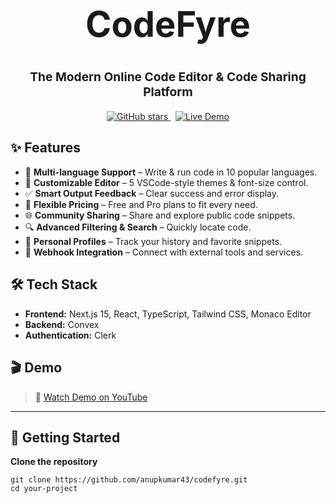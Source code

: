 <h1 align="center" style="font-size:3.5rem;">
  <b> CodeFyre </b>
</h1>

<p align="center" style="font-size:1.2rem;">
  <b>The Modern Online Code Editor & Code Sharing Platform</b>
</p>

<p align="center">
  <a href="https://github.com/anupkumar43/codefyre">
    <img src="https://img.shields.io/github/stars/anupkumar43/codefyre?style=social" alt="GitHub stars" />
  </a>
  &nbsp;
  <a href="https://codefyre.vercel.app/">
    <img src="https://img.shields.io/badge/Live%20Demo-CodeFyre-blueviolet?logo=vercel" alt="Live Demo" />
  </a>
</p>

## ✨ Features

- 🚀 **Multi-language Support** – Write & run code in 10 popular languages.
- 🎨 **Customizable Editor** – 5 VSCode-style themes & font-size control.
- ✅ **Smart Output Feedback** – Clear success and error display.
- 💸 **Flexible Pricing** – Free and Pro plans to fit every need.
- 🌐 **Community Sharing** – Share and explore public code snippets.
- 🔍 **Advanced Filtering & Search** – Quickly locate code.
- 👤 **Personal Profiles** – Track your history and favorite snippets.
- 🔗 **Webhook Integration** – Connect with external tools and services.

## 🛠️ Tech Stack

- **Frontend:** Next.js 15, React, TypeScript, Tailwind CSS, Monaco Editor
- **Backend:** Convex
- **Authentication:** Clerk

## 🎬 Demo

> 🔗 [Watch Demo on YouTube](https://www.youtube.com/)

---

## 🚦 Getting Started
**Clone the repository**

   ```
   git clone https://github.com/anupkumar43/codefyre.git
   cd your-project
